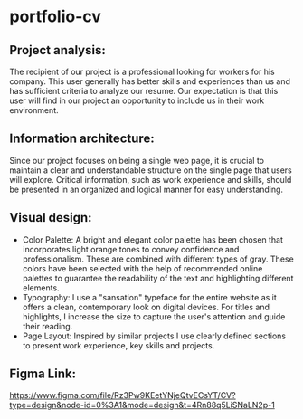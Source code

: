 # portfolio-cv

## Project analysis:
The recipient of our project is a professional looking for workers for his company. This user generally has better skills and experiences than us and has sufficient criteria to analyze our resume. Our expectation is that this user will find in our project an opportunity to include us in their work environment.
		
## Information architecture:
Since our project focuses on being a single web page, it is crucial to maintain a clear and understandable structure on the single page that users will explore. Critical information, such as work experience and skills, should be presented in an organized and logical manner for easy understanding.

## Visual design:
- Color Palette: A bright and elegant color palette has been chosen that incorporates light orange tones to convey confidence and professionalism. These are combined with different types of gray. These colors have been selected with the help of recommended online palettes to guarantee the readability of the text and highlighting different elements.
- Typography: I use a "sansation" typeface for the entire website as it offers a clean, contemporary look on digital devices. For titles and highlights, I increase the size to capture the user's attention and guide their reading.
- Page Layout: Inspired by similar projects I use clearly defined sections to present work experience, key skills and projects.
	
## Figma Link:
https://www.figma.com/file/Rz3Pw9KEetYNjeQtvECsYT/CV?type=design&node-id=0%3A1&mode=design&t=4Rn88q5LiSNaLN2p-1
